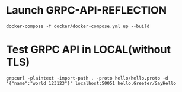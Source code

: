 # Launch GRPC-API-REFLECTION
```
docker-compose -f docker/docker-compose.yml up --build
```

# Test GRPC API in LOCAL(without TLS)

```
grpcurl -plaintext -import-path . -proto hello/hello.proto -d '{"name":"world 123123"}' localhost:50051 hello.Greeter/SayHello
```
